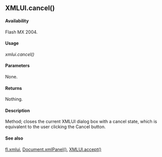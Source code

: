 ## XMLUI.cancel()

#### Availability

Flash MX 2004.

#### Usage

*xmlui.cancel()*

#### Parameters

None.

#### Returns

Nothing.

#### Description

Method; closes the current XMLUI dialog box with a cancel state, which is equivalent to the user clicking the Cancel button.

#### See also

[fl.xmlui](../flash_object_(fl)/fl81.md), [Document.xmlPanel()](../Document_object/Document6198.md), [XMLUI.accept()](../XMLUI_object/XMLUI.md)
